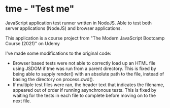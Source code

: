 # tme - "Test me"

JavaScript application test runner written in NodeJS. Able to test both server applications (NodeJS) and browser applications.

This application is a course project from "The Modern JavaScript Bootcamp Course (2021)" on Udemy

I've made some modifications to the original code:

- Browser based tests were not able to correctly load up an HTML file using JSDOM if tme was run from a parent directory. This is fixed by being able to supply render() with an absolute path to the file, instead of basing the directory on process.cwd().
- If multiple test files were ran, the header text that indicates the filename, appeared out of order if running asynchronous tests. This is fixed by waiting for the tests in each file to complete before moving on to the next file.
